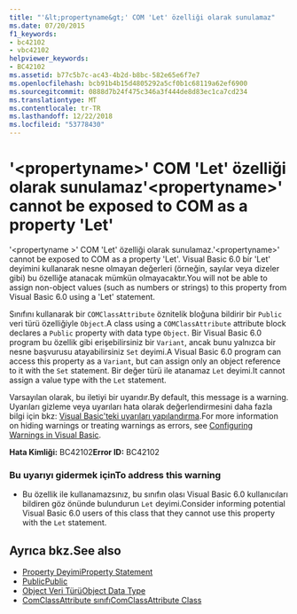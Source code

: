 ```yaml
---
title: "'&lt;propertyname&gt;' COM 'Let' özelliği olarak sunulamaz"
ms.date: 07/20/2015
f1_keywords:
- bc42102
- vbc42102
helpviewer_keywords:
- BC42102
ms.assetid: b77c5b7c-ac43-4b2d-b8bc-582e65e6f7e7
ms.openlocfilehash: bcb91b4b15d4805292a5cf0b1c68119a62ef6900
ms.sourcegitcommit: 0888d7b24f475c346a3f444de8d83ec1ca7cd234
ms.translationtype: MT
ms.contentlocale: tr-TR
ms.lasthandoff: 12/22/2018
ms.locfileid: "53778430"
---
```

# <a name="ltpropertynamegt-cannot-be-exposed-to-com-as-a-property-let"></a><span data-ttu-id="f114c-102">'&lt;propertyname&gt;' COM 'Let' özelliği olarak sunulamaz</span><span class="sxs-lookup"><span data-stu-id="f114c-102">'&lt;propertyname&gt;' cannot be exposed to COM as a property 'Let'</span></span>
<span data-ttu-id="f114c-103">'\<propertyname >' COM 'Let' özelliği olarak sunulamaz.</span><span class="sxs-lookup"><span data-stu-id="f114c-103">'\<propertyname>' cannot be exposed to COM as a property 'Let'.</span></span> <span data-ttu-id="f114c-104">Visual Basic 6.0 bir 'Let' deyimini kullanarak nesne olmayan değerleri (örneğin, sayılar veya dizeler gibi) bu özelliğe atanacak mümkün olmayacaktır.</span><span class="sxs-lookup"><span data-stu-id="f114c-104">You will not be able to assign non-object values (such as numbers or strings) to this property from Visual Basic 6.0 using a 'Let' statement.</span></span>  
  
 <span data-ttu-id="f114c-105">Sınıfını kullanarak bir `COMClassAttribute` öznitelik bloğuna bildirir bir `Public` veri türü özelliğiyle `Object`.</span><span class="sxs-lookup"><span data-stu-id="f114c-105">A class using a `COMClassAttribute` attribute block declares a `Public` property with data type `Object`.</span></span> <span data-ttu-id="f114c-106">Bir Visual Basic 6.0 program bu özellik gibi erişebilirsiniz bir `Variant`, ancak bunu yalnızca bir nesne başvurusu atayabilirsiniz `Set` deyimi.</span><span class="sxs-lookup"><span data-stu-id="f114c-106">A Visual Basic 6.0 program can access this property as a `Variant`, but can assign only an object reference to it with the `Set` statement.</span></span> <span data-ttu-id="f114c-107">Bir değer türü ile atanamaz `Let` deyimi.</span><span class="sxs-lookup"><span data-stu-id="f114c-107">It cannot assign a value type with the `Let` statement.</span></span>  
  
 <span data-ttu-id="f114c-108">Varsayılan olarak, bu iletiyi bir uyarıdır.</span><span class="sxs-lookup"><span data-stu-id="f114c-108">By default, this message is a warning.</span></span> <span data-ttu-id="f114c-109">Uyarıları gizleme veya uyarıları hata olarak değerlendirmesini daha fazla bilgi için bkz: [Visual Basic'teki uyarıları yapılandırma](/visualstudio/ide/configuring-warnings-in-visual-basic).</span><span class="sxs-lookup"><span data-stu-id="f114c-109">For more information on hiding warnings or treating warnings as errors, see [Configuring Warnings in Visual Basic](/visualstudio/ide/configuring-warnings-in-visual-basic).</span></span>  
  
 <span data-ttu-id="f114c-110">**Hata Kimliği:** BC42102</span><span class="sxs-lookup"><span data-stu-id="f114c-110">**Error ID:** BC42102</span></span>  
  
### <a name="to-address-this-warning"></a><span data-ttu-id="f114c-111">Bu uyarıyı gidermek için</span><span class="sxs-lookup"><span data-stu-id="f114c-111">To address this warning</span></span>  
  
-   <span data-ttu-id="f114c-112">Bu özellik ile kullanamazsınız, bu sınıfın olası Visual Basic 6.0 kullanıcıları bildiren göz önünde bulundurun `Let` deyimi.</span><span class="sxs-lookup"><span data-stu-id="f114c-112">Consider informing potential Visual Basic 6.0 users of this class that they cannot use this property with the `Let` statement.</span></span>  
  
## <a name="see-also"></a><span data-ttu-id="f114c-113">Ayrıca bkz.</span><span class="sxs-lookup"><span data-stu-id="f114c-113">See also</span></span>

- [<span data-ttu-id="f114c-114">Property Deyimi</span><span class="sxs-lookup"><span data-stu-id="f114c-114">Property Statement</span></span>](../../visual-basic/language-reference/statements/property-statement.md)  
- [<span data-ttu-id="f114c-115">Public</span><span class="sxs-lookup"><span data-stu-id="f114c-115">Public</span></span>](../../visual-basic/language-reference/modifiers/public.md)  
- [<span data-ttu-id="f114c-116">Object Veri Türü</span><span class="sxs-lookup"><span data-stu-id="f114c-116">Object Data Type</span></span>](../../visual-basic/language-reference/data-types/object-data-type.md)  
- [<span data-ttu-id="f114c-117">ComClassAttribute sınıfı</span><span class="sxs-lookup"><span data-stu-id="f114c-117">ComClassAttribute Class</span></span>](xref:Microsoft.VisualBasic.ComClassAttribute)

